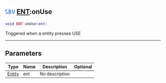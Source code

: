 ## <img src="../../.gitbook/assets/server.png" width="32" height="32" /> [ENT](../ent/README.md):onUse

```lua
void ENT:onUse(ent)
```

Triggered when a entity presses USE<br>

-----------------
## Parameters

| Type   | Name | Description | Optional |
| ------ | ---- | ----------- | -------: |
| [Entity](../entity/README.md) | ent | No description |  |
